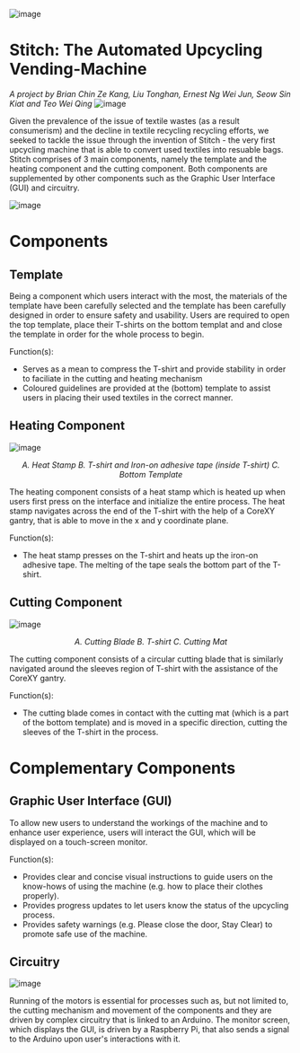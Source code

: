 ![image](https://drive.google.com/uc?export=view&id=1ImsEYp1_qpQ6TA1dcmvALb5xkX21r-rf)
# Stitch: The Automated Upcycling Vending-Machine
<em> A project by Brian Chin Ze Kang, Liu Tonghan, Ernest Ng Wei Jun, Seow Sin Kiat and Teo Wei Qing </em>
![image](https://drive.google.com/uc?export=view&id=1BxBwxRedAa_8VpOhNHcsCQkbxKj03Swj)
<p> Given the prevalence of the issue of textile wastes (as a result consumerism) and the decline in textile recycling recycling efforts, we seeked to tackle the issue through the invention of Stitch - the very first upcycling machine that is able to convert used textiles into resuable bags. Stitch comprises of 3 main components, namely the template and the heating component and the cutting component. Both components are supplemented by other components such as the Graphic User Interface (GUI) and circuitry.</p>

![image](https://drive.google.com/uc?export=view&id=1n_kMT-6icTq0itkbcck8edhSGPB81iOd)
<h1> Components </h1>
<h2> Template </h2>
<p> Being a component which users interact with the most, the materials of the template have been carefully selected and the template has been carefully designed in order to ensure safety and usability. Users are required to open the top template, place their T-shirts on the bottom templat and and close the template in order for the whole process to begin. </p>
<p> Function(s): </p> 
<ul>
  <li> Serves as a mean to compress the T-shirt and provide stability in order to faciliate in the cutting and heating mechanism</li>
  <li> Coloured guidelines are provided at the (bottom) template to assist users in placing their used textiles in the correct manner.</li>
</ul>
<h2> Heating Component </h2>

![image](https://drive.google.com/uc?export=view&id=1YhehEHrBiHNgDJLMtBU_1daBGYJ7FmtU)
<p align = "center"><em> A. Heat Stamp   B. T-shirt and Iron-on adhesive tape (inside T-shirt)   C. Bottom Template</em></p>
<p> The heating component consists of a heat stamp which is heated up when users first press on the interface and initialize the entire process. The heat stamp navigates across the end of the T-shirt with the help of a CoreXY gantry, that is able to move in the x and y coordinate plane.</p>
<p> Function(s): </p> 
<ul>
  <li> The heat stamp presses on the T-shirt and heats up the iron-on adhesive tape. The melting of the tape seals the bottom part of the T-shirt.</li>
</ul>
<h2> Cutting Component </h2>

![image](https://drive.google.com/uc?export=view&id=16TgCo6NQEomHscDqxrPMi_1ta9RFmpU2)
<p align = "center"><em> A. Cutting Blade   B. T-shirt   C. Cutting Mat</em></p>
The cutting component consists of a circular cutting blade that is similarly navigated around the sleeves region of T-shirt with the assistance of the CoreXY gantry.
<p> Function(s): </p> 
<ul>
  <li> The cutting blade comes in contact with the cutting mat (which is a part of the bottom template) and is moved in a specific direction, cutting the sleeves of the T-shirt in the process.</li>
</ul>

<h1> Complementary Components </h1>
<h2> Graphic User Interface (GUI) </h2>
<p> To allow new users to understand the workings of the machine and to enhance user experience, users will interact the GUI, which will be displayed on a touch-screen monitor. </p>
<p> Function(s): </p> 
<ul>
  <li> Provides clear and concise visual instructions to guide users on the know-hows of using the machine (e.g. how to place their clothes properly).</li>
  <li> Provides progress updates to let users know the status of the upcycling process.</li>
  <li> Provides safety warnings (e.g. Please close the door, Stay Clear) to promote safe use of the machine.</li>
</ul>
<h2> Circuitry </h2>

![image](https://drive.google.com/uc?export=view&id=1MpHRUqCPWpuPNtmx6fPIVL0_ZhADXN1m)
<p> Running of the motors is essential for processes such as, but not limited to, the cutting mechanism and movement of the components and they are driven by complex circuitry that is linked to an Arduino. The monitor screen, which displays the GUI, is driven by a Raspberry Pi, that also sends a signal to the Arduino upon user's interactions with it. </p>
